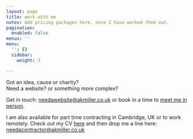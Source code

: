 ```yaml
---
layout: page
title: work with me
notes: Add pricing packages here, once I have worked them out.
pagination:
  enabled: false
menus: ''
menu:
  '': {}
  sidebar:
    weight: 3

---
```

Got an idea, cause or charity?  
Need a website? or something more complex?

Get in touch: [needawebsite@akmiller.co.uk](mailto:needawebsite@akmiller.co.uk) or book in a time to <a href="" onclick="Calendly.initPopupWidget({url: 'https://calendly.com/akmiller-co-uk/30min?primary_color=ac4142'});return false;">meet me in person</a>.

I am also available for part time contracting in Cambridge, UK or to work remotely. Check out my CV [here](/public/CV.pdf "CV") and then drop me a line here: [needacontractor@akmiller.co.uk](mailto:needacontractor@akmiller.co.uk)

<!-- Calendly link widget begin -->
<link href="https://assets.calendly.com/assets/external/widget.css" rel="stylesheet">
<script src="https://assets.calendly.com/assets/external/widget.js" type="text/javascript"></script>
<!-- Calendly link widget end -->